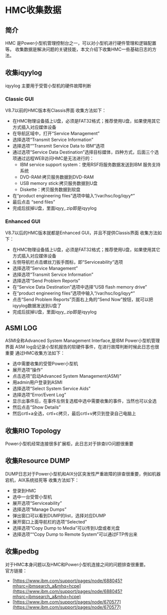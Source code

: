 # HMC收集数据
## 简介
HMC 是Power小型机管理控制台之一，可以对小型机进行硬件管理和逻辑配置等。
收集数据是解决问题的关键技能，本文介绍下收集HMC一些基础日志的方法。
## 收集iqyylog
iqyylog 主要用于受管小型机的硬件故障判断
### Classic GUI
V8.7以前的HMC版本有Classis界面
收集方法如下：
- 在HMC物理设备插上U盘，必须是FAT32格式；推荐使用U盘，如果使用其它方式插入对应媒体设备
- 在导航区域中，打开“Service Management”
- 选择选项“Transmit Service Information”
- 选择选项“"Transmit Service Data to IBM”选项
- 通过选项“Service Data Destination”选择目标媒体，四种方式，后面三个选项通过远程WEB访问HMC是无法进行的：
  - IBM service support system：使用RSF将服务数据发送到IBM 服务支持系统
  - DVD-RAM:拷贝服务数据到DVD-RAM
  - USB memory stick:拷贝服务数据到U盘
  - Diskette：拷贝服务数据到软盘
- 在“product engineering files”选项中输入“/var/hsc/log/iqyy*”
- 最后点击 “send files”
- 完成后拔掉U盘，里面iqyy_.zip即是iqyylog

### Enhanced GUI
V8.7以后的HMC版本就都是Enhanced GUI，并且不提供Classis界面
收集方法如下：
- 在HMC物理设备插上U盘，必须是FAT32格式；推荐使用U盘，如果使用其它方式插入对应媒体设备
- 左侧导航栏点击螺丝刀扳手图标，即“Serviceability”选项
- 选择选项“Service Management”
- 选择选项“Transmit Service Information”
- 选择选项“Send Problem Reports”
- 在“Service Data Destination”选项中选择“USB flash memory drive”
- 在“product engineering files”选项中输入“/var/hsc/log/iqyy*”
- 点击“Send Problem Reports”页面右上角的“Send Now”按钮，就可以把iqyylog数据发送到U盘了
- 完成后拔掉U盘，里面iqyy_.zip即是iqyylog

## ASMI LOG
ASMI全称Advanced System Management Interface,是IBM Power小型机管理界面
ASM log会记录小型机报告的软硬件事件，在进行故障判断时候此日志也很重要
通过HMC收集方法如下：
- 选中需要收集的受管Power小型机
- 展开选项“操作”
- 点击选项“启动Advanced System Management(ASM)”
- 用admin用户登录到ASMI 
- 选择选项“Select System Service Aids”
- 选择选项“Error/Event Log”
- 显示出事件后，在事件左侧复选框中选中需要收集的事件，当然也可以全选
- 然后点击“Show Details”
- 然后crtl+a全选，crtl+c拷贝，最后crtl+v拷贝到登录自己电脑上

## 收集RIO Topology
Power小型机经常连接很多扩展柜，此日志对于排查I/O问题很重要
## 收集Resource DUMP
DUMP日志对于Power小型机和AIX分区突发性严重故障的排查很重要，例如机器宕机，AIX系统挂死等
收集方法如下：
- 登录到HMC
- 选中一台受管小型机
- 展开选项“Serviceability”
- 选择选项“Manage Dumps”
- 弹出窗口可以看到DUMP的list，选择对应DUMP
- 展开窗口上面导航栏的选项“Selected”
- 选择选项“Copy Dump to Media”可以传到U盘或者光盘
- 选择选项““Copy Dump to Remote System”可以通过FTP传出来

## 收集pedbg
对于HMC本身问题以及HMC和Power小型机连接之间的问题排查很重要。    
官方链接：
- [https://www.ibm.com/support/pages/node/688045?mhsrc=ibmsearch_a&mhq=hcpe](https://www.ibm.com/support/pages/node/688045?mhsrc=ibmsearch_a&mhq=hcpe)
- [https://www.ibm.com/support/pages/node/670577](https://www.ibm.com/support/pages/node/670577)

